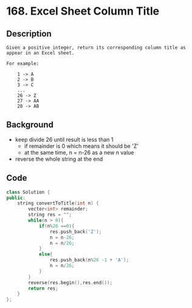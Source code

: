 # 168. Excel Sheet Column Title
## Description
```
Given a positive integer, return its corresponding column title as appear in an Excel sheet.

For example:

    1 -> A
    2 -> B
    3 -> C
    ...
    26 -> Z
    27 -> AA
    28 -> AB
```
## Background
* keep divide 26 until result is less than 1
  * if remainder is 0 which means it should be 'Z'
  * at the same time, n = n-26 as a new n value
* reverse the whole string at the end
 
## Code
```c++
class Solution {
public:
    string convertToTitle(int n) {
        vector<int> remainder;
        string res = "";
        while(n > 0){
            if(n%26 ==0){
                res.push_back('Z');
                n = n-26;
                n = n/26;
            }
            else{
                res.push_back(n%26 -1 + 'A');
                n = n/26;
            }
        }
        reverse(res.begin(),res.end());
        return res;
    }
};
```
